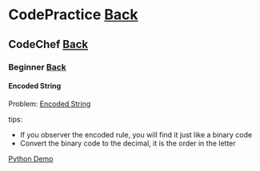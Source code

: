 # CodePractice [Back](https://blog.fish-404.icu/CodePractice/)

## CodeChef [Back](https://blog.fish-404.icu/CodePractice/CodeChef/)

### Beginner [Back](https://blog.fish-404.icu/CodePractice/CodeChef/Beginner/)

#### Encoded String

Problem: [Encoded String](https://www.codechef.com/problems/DECODEIT)

tips:

* If you observer the encoded rule, you will find it just like a binary code
* Convert the binary code to the decimal, it is the order in the letter

[Python Demo](https://github.com/fish-404/CodePractice/blob/main/CodeChef/Beginner/Encoded%20String/Encoded%20String.py) 
